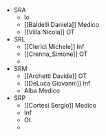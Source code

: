 - SRA
	- Io
	- [[Baldelli Daniela]] Medico
	- [[Villa Nicola]] OT
- SRL
	- [[Clerici Michele]] Inf
	- [[Crenna_Simone]] OT
	-
- SRM
	- [[Archetti Davide]] OT
	- [[DeLuca Giovanni]] Inf
	- Alba Medico
- SRP
	- [[Cortesi Sergio]] Medico
	- Inf
	- Ot
	-